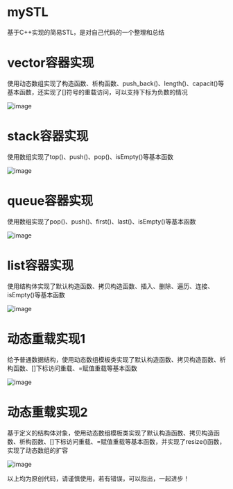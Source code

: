 # mySTL
基于C++实现的简易STL，是对自己代码的一个整理和总结

# vector容器实现
使用动态数组实现了构造函数、析构函数、push_back()、length()、capacit()等基本函数，还实现了[]符号的重载访问，可以支持下标为负数的情况

![image](https://user-images.githubusercontent.com/61955866/175799499-611c5a2d-c5b8-4f3d-b2e4-1930360d206d.png)

# stack容器实现
使用数组实现了top()、push()、pop()、isEmpty()等基本函数

![image](https://user-images.githubusercontent.com/61955866/175799547-28176c44-cac5-47be-8321-57a110928fcc.png)

# queue容器实现
使用数组实现了pop()、push()、first()、last()、isEmpty()等基本函数

![image](https://user-images.githubusercontent.com/61955866/175799583-7f8748fb-dee7-4e81-b23f-9cf534005999.png)

# list容器实现
使用结构体实现了默认构造函数、拷贝构造函数、插入、删除、遍历、连接、isEmpty()等基本函数

![image](https://user-images.githubusercontent.com/61955866/175799617-50bc81e6-7ba3-4154-b8d6-71342f745d28.png)

# 动态重载实现1
给予普通数据结构，使用动态数组模板类实现了默认构造函数、拷贝构造函数、析构函数、[]下标访问重载、=赋值重载等基本函数

![image](https://user-images.githubusercontent.com/61955866/175799651-24be2ab7-63f6-498f-bbfd-3089b2ad10be.png)

# 动态重载实现2
基于定义的结构体对象，使用动态数组模板类实现了默认构造函数、拷贝构造函数、析构函数、[]下标访问重载、=赋值重载等基本函数，并实现了resize()函数，实现了动态数组的扩容

![image](https://user-images.githubusercontent.com/61955866/175799752-6147919b-2a55-46b1-8712-c23c1ddebf1c.png)

以上均为原创代码，请谨慎使用，若有错误，可以指出，一起进步！
